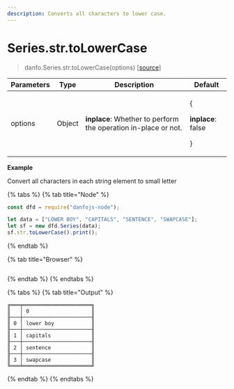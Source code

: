 ```yaml
---
description: Converts all characters to lower case.
---
```


# Series.str.toLowerCase

> danfo.Series.str.toLowerCase(options) \[[source](https://github.com/javascriptdata/danfojs/blob/master/src/danfojs-base/core/strings.ts#L46)]

| Parameters | Type   | Description                                                    | Default                                                |
| ---------- | ------ | -------------------------------------------------------------- | ------------------------------------------------------ |
| options    | Object | **inplace**: Whether to perform the operation in-place or not. | <p>{</p><p><strong>inplace</strong>: false</p><p>}</p> |

**Example**

Convert all characters in each string element to small letter

{% tabs %}
{% tab title="Node" %}

```javascript
const dfd = require("danfojs-node");

let data = ["LOWER BOY", "CAPITALS", "SENTENCE", "SWAPCASE"];
let sf = new dfd.Series(data);
sf.str.toLowerCase().print();
```

{% endtab %}

{% tab title="Browser" %}

```

```

{% endtab %}
{% endtabs %}

{% tabs %}
{% tab title="Output" %}

```
╔═══╤══════════════════════╗
║   │ 0                    ║
╟───┼──────────────────────╢
║ 0 │ lower boy            ║
╟───┼──────────────────────╢
║ 1 │ capitals             ║
╟───┼──────────────────────╢
║ 2 │ sentence             ║
╟───┼──────────────────────╢
║ 3 │ swapcase             ║
╚═══╧══════════════════════╝
```

{% endtab %}
{% endtabs %}
